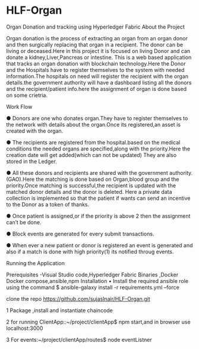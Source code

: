 # HLF-Organ
Organ Donation and tracking using Hyperledger Fabric
About the Project

Organ donation is the process of extracting an organ from an organ donor and then
surgically replacing that organ in a recipient. The donor can be living or deceased.Here in this
project it is focused on living Donor and can donate a kidney,Liver,Pancreas or intestine.
This is a web based application that tracks an organ donation with blockchain
technology.Here the Donor and the Hospitals have to register themselves to the system
with needed information.The hospitals on need will register the recipient with the organ details.the
government authority will have a dashboard listing all the donors and the recipient/patient info.here
the assignment of organ is done based on some crietria.

Work Flow

● Donors are one who donates organ.They have to register themselves to the network with
details about the organ.Once its registered,an asset is created with the organ.

● The recipients are registered from the hospital.based on the medical conditions the needed
organs are specified,along with the priority.Here the creation date will get added(which can
not be updated) They are also stored in the Ledger.

● All these donors and recipients are shared with the government authority.(GAO).Here the
matching is done based on Organ,blood group and the priority.Once matching is
successful,the recipient is updated with the matched donor details and the donor is deleted.
Here a private data collection is implemented so that the patient if wants can send an incentive
to the Donor as a token of thanks.

● Once patient is assigned,or if the priority is above 2 then the assignment can’t be done.

● Block events are generated for every submit transactions.

● When ever a new patient or donor is registered an event is generated and also if a match is
done with high priority(1) its notified throug events.

Running the Application

Prerequisites
-Visual Studio code,Hyperledger Fabric Binaries ,Docker Docker compose,ansible,npm
Installation
•
Install the required ansible role using the command
$ ansible-galaxy install -r requirements.yml –force

clone the repo https://github.com/sujaslnair/HLF-Organ.git

1 Package ,install and instantiate chaincode

2 for running ClientApp::~/project/clientApp$ npm start,and in browser use localhost:3000

3 For events:~/project/clientApp/routes$ node eventListner
